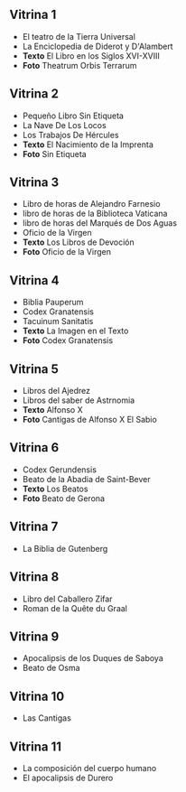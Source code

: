 ## Vitrina 1
- El teatro de la Tierra Universal
- La Enciclopedia de Diderot y D'Alambert
- <b>Texto</b> El Libro en los Siglos XVI-XVIII
- <b>Foto</b> Theatrum Orbis Terrarum

## Vitrina 2
- Pequeño Libro Sin Etiqueta
- La Nave De Los Locos
- Los Trabajos De Hércules
- <b>Texto</b> El Nacimiento de la Imprenta
- <b>Foto</b> Sin Etiqueta

## Vitrina 3
- Libro de horas de Alejandro Farnesio
- libro de horas de la Biblioteca Vaticana
- libro de horas del Marqués de Dos Aguas
- Oficio de la Virgen
- <b>Texto</b> Los Libros de Devoción
- <b>Foto</b> Oficio de la Virgen

## Vitrina 4
- Biblia Pauperum
- Codex Granatensis
- Tacuinum Sanitatis
- <b>Texto</b> La Imagen en el Texto
- <b>Foto</b> Codex Granatensis


## Vitrina 5
- Libros del Ajedrez
- Libros del saber de Astrnomia
- <b>Texto</b> Alfonso X
- <b>Foto</b> Cantigas de Alfonso X El Sabio

## Vitrina 6
- Codex Gerundensis
- Beato de la Abadia de Saint-Bever
- <b>Texto</b> Los Beatos
- <b>Foto</b> Beato de Gerona

## Vitrina 7
- La Biblia de Gutenberg

## Vitrina 8
- Libro del Caballero Zifar
- Roman de la Quête du Graal

## Vitrina 9
- Apocalipsis de los Duques de Saboya
- Beato de Osma

## Vitrina 10 
- Las Cantigas

## Vitrina 11
- La composición del cuerpo humano
- El apocalipsis de Durero